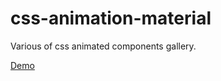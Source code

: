 # css-animation-material

Various of css animated components gallery.

[Demo](https://kurt-liao.github.io/css-animation-gallery/)
